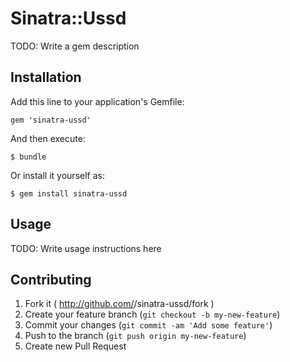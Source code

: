 # Sinatra::Ussd

TODO: Write a gem description

## Installation

Add this line to your application's Gemfile:

    gem 'sinatra-ussd'

And then execute:

    $ bundle

Or install it yourself as:

    $ gem install sinatra-ussd

## Usage

TODO: Write usage instructions here

## Contributing

1. Fork it ( http://github.com/<my-github-username>/sinatra-ussd/fork )
2. Create your feature branch (`git checkout -b my-new-feature`)
3. Commit your changes (`git commit -am 'Add some feature'`)
4. Push to the branch (`git push origin my-new-feature`)
5. Create new Pull Request
